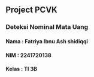 ## Project PCVK
### Deteksi Nominal Mata Uang

#### Nama  : Fatriya Ibnu Ash shidiqqi
#### NIM   : 2241720138
#### Kelas : TI 3B
